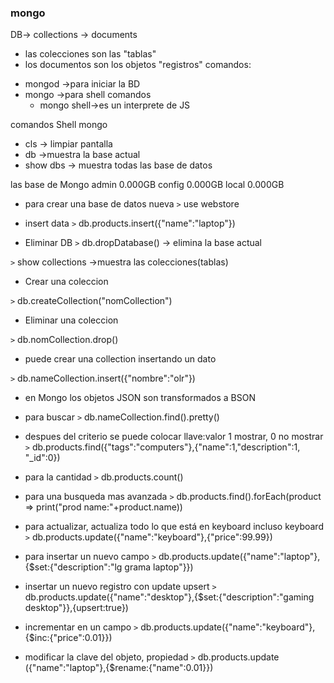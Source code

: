 ### mongo

DB-> collections -> documents
- las colecciones son las "tablas"
- los documentos son los objetos "registros" 
comandos:
* mongod ->para iniciar la BD
* mongo  ->para shell comandos
	* mongo shell->es un interprete de JS

comandos Shell mongo
* cls -> limpiar pantalla
* db ->muestra la base actual
* show dbs -> muestra todas las base de datos

las base de Mongo 
admin   0.000GB
config  0.000GB
local   0.000GB

* para crear una base de datos nueva
`>` use webstore
* insert data
`>` db.products.insert({"name":"laptop"})

* Eliminar DB
`>` db.dropDatabase()  -> elimina la base actual

`>` show collections   ->muestra las colecciones(tablas)

* Crear una coleccion

`>` db.createCollection("nomCollection")

* Eliminar una coleccion

`>` db.nomCollection.drop() 

* puede crear una collection insertando un dato

`>`  db.nameCollection.insert({"nombre":"olr"})

* en Mongo los objetos JSON son transformados a BSON
* para buscar
`>` db.nameCollection.find().pretty()

* despues del criterio se puede colocar llave:valor  1 mostrar, 0 no mostrar
`>` db.products.find({"tags":"computers"},{"name":1,"description":1, "_id":0})


* para la cantidad
`>` db.products.count()

* para una busqueda mas avanzada
`>` db.products.find().forEach(product => print("prod name:"+product.name))

* para actualizar, actualiza todo lo que está en keyboard incluso keyboard
`>` db.products.update({"name":"keyboard"},{"price":99.99})

* para insertar un nuevo campo
`>` db.products.update({"name":"laptop"},{$set:{"description":"lg grama laptop"}})

* insertar un nuevo registro con update  upsert
`>` db.products.update({"name":"desktop"},{$set:{"description":"gaming desktop"}},{upsert:true})

* incrementar en un campo
`>` db.products.update({"name":"keyboard"},{$inc:{"price":0.01}}) 

* modificar la clave del objeto, propiedad
`>` db.products.update ({"name":"laptop"},{$rename:{"name":0.01}}) 

